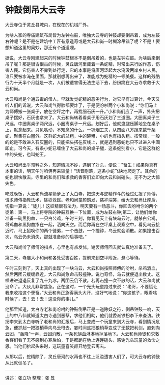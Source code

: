 # 钟鼓倒吊大云寺

大云寺位于灵丘县城内，在现在的机械厂外。

为啥人家的寺庙建筑布局皆为左钟右鼓，唯独大云寺的钟鼓却要倒吊着，成为左鼓右钟呢？是不是在建筑中工匠有意造奇或是大云和尚一时糊涂吊错了呢？不是！要想知道这里的奥妙，那还有个道道哩。

据说，大云寺刚建起来的时候钟鼓根本不是倒吊着的，也是左钟右鼓。为啥后来倒吊了呢？那是很古很古的时候，灵丘唐河里藏着一条蛇精，时常出来行凶作恶，伤害人民。它伤害人不靠到处行走，它的本事是将唐河泛起大水淹没两岸乡村人民，谁只要被水淹在里面，那就别想再出来了，准能成为蛇精的一顿美餐。这样的残酷行为十天半个月就是一次，人们被遭害得无法生活下去，纷纷跪在大云寺求救于大云和尚。

大云和尚是个通五毒的僧人，早就发觉蛇精的恶劣行为，对它早有过算计，今天又听人们的诉说，大云和尚气得肺都要炸了，于是便吩啦两个小和尚说：“你们马上为师傅搬一张桌子，放在空坪之中，再找细石灰一升。”小和尚们应了一声，外头把桌子摆好，石灰也拿来了。大云和尚转着看桌子用石灰划了三道圈。大圈离桌子三尺远，中圈离桌子两尺远，小圈离桌子一尺远。划好后，他就盘腿压脚地坐在桌子上，默念起来。只见嘴动，不知念的什么。一锅烟工夫，从四面八方蹿来数千条蛇，聚集在白圈外。这群蛇大的盆粗，中的碗粗，小的也有指头粗。按常规，一般的蛇是不敢进入石灰圈的，只能把头搭在灰线上，就是遇到恶蛇也只不过进入中圖即止。可今天，有条小蛇已缠住了大云和尚的桌子腿，这条蛇别看小，它是这群蛇中的头蛇，也叫蛇王。

大云和尚出乎预料之外，知道情况不妙，遇到了对头，便说："畜生！如果你真有本事的话，明天午时咱俩再来较量！”话音刚落，这条小蛇飞快地爬走了。其余的蛇也很快散去。寺里的和尚们和求救的香客们立即向大云和尚磕头，无不为之大惊失色。

吃过晚饭，大云和尚流星箭步上了太白寺，把这天与蛇精作斗的经过汇报了师傅，请求师傅指教法术，除妖救民。老和尚童颜鹤发，慈祥端笑，给大云和尚让座后，切指一算说："徒儿！这妖精很有法力，明天要有一场恶斗，你回去吩咐你的两个徒弟：第一，马上将寺院的钟鼓互换一下位置，成为左鼓右钟;第二，让他们给你准备一碗黑狗血，一只白公鸡，午时三刻，你看见天上有块乌云时，就杀白公鸡，将鸡血和黑狗血掺在一起，洒向天空。而后你再在空坪桌上观察空中，看见乌云接近时，马上招唤你的两个徒弟，一个击鼓，一个撞钟，乌云就会消散。如果撞击百次，乌云仍未消失，那就准备你的后事吧。”

大云和尚听了师傅的指点，心里也有点发怵，谢罢师傅回去就认真地准备去了。

第二天，寺庙大小和尚和各处受害百姓，提前来到空坪附近，悬心等待。

午时三刻到了，天上真的出现了一块乌云，大云和尚按照师傅的吩咐，杀鸡洒血，然后两团云缓缓靠近。大云和尚急命击鼓撞钟。说也奇怪，乌云就便退出数丈。这样进进退退反复了九十九冰，两团云仍不散，若再击撞一次不散的话，大云和尚就没命了。大伙儿非常焦急。正在这时，一个光头玩童跑过来说：“老哥，不要慌让我来收拾这个孽畜。”大云和尚正急得满头大汗，没好气地说：“你这孩子，眼看啥时候了，去！去！去！这没你的事儿。”

他那里知道，太白寺老和尚吩咐的钟鼓倒吊正是一道除妖之符，倒吊钟鼓一响，天上的中八仙就知道太白寺遇到恶孽，求他们相助，他们就委派铁拐李下来查访。铁拐李来到太白寺听了老和尚的汇报后，马上变成一个玩童来到大云寺，看到情况危急，便抓起一把狼梢草向乌云甩去，霎时间这把狼梢草变成了无数把利剑，直刺向云团，“轰降”一声，云团消散，一条死蟒血淋淋地掉落地下。大云和尚师徒和求救香客们看了无不感到心寒后怕，于是都跪在地上连连磕头，感谢光头玩童的救命之恩。当他们抬起头来时，这玩童喜笑颜开地登云离去。

从那以后，蛇精除了，灵丘唐河的水再也不往上泛滥遭害人们了，可大云寺的钟鼓从此就倒吊了。

---

讲述：张立功
整理：张  昱